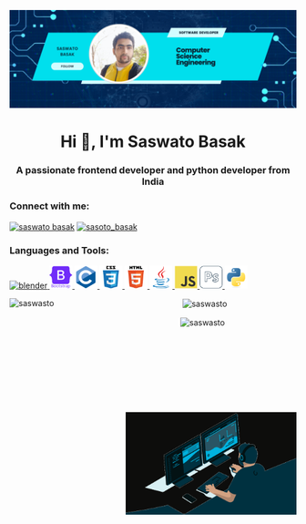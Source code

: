 ![logo](https://github.com/saswasto/Saswasto/blob/main/Computer%20Science1.png)
<h1 align="center">Hi 👋, I'm Saswato Basak</h1>
<h3 align="center">A passionate frontend developer and python developer from India</h3>

<h3 align="left">Connect with me:</h3>
<p align="left">
<a href="https://www.linkedin.com/in/saswasto-basak-a94623289/" target="blank"><img align="center" src="https://raw.githubusercontent.com/rahuldkjain/github-profile-readme-generator/master/src/images/icons/Social/linked-in-alt.svg" alt="saswato basak" height="30" width="40" /></a>
<a href="https://instagram.com/sasoto_basak" target="blank"><img align="center" src="https://raw.githubusercontent.com/rahuldkjain/github-profile-readme-generator/master/src/images/icons/Social/instagram.svg" alt="sasoto_basak" height="30" width="40" /></a>
</p>

<h3 align="left">Languages and Tools:</h3>
<p align="left"> <a href="https://www.blender.org/" target="_blank" rel="noreferrer"> <img src="https://download.blender.org/branding/community/blender_community_badge_white.svg" alt="blender" width="40" height="40"/> </a> <a href="https://getbootstrap.com" target="_blank" rel="noreferrer"> <img src="https://raw.githubusercontent.com/devicons/devicon/master/icons/bootstrap/bootstrap-plain-wordmark.svg" alt="bootstrap" width="40" height="40"/> </a> <a href="https://www.cprogramming.com/" target="_blank" rel="noreferrer"> <img src="https://raw.githubusercontent.com/devicons/devicon/master/icons/c/c-original.svg" alt="c" width="40" height="40"/> </a> <a href="https://www.w3schools.com/css/" target="_blank" rel="noreferrer"> <img src="https://raw.githubusercontent.com/devicons/devicon/master/icons/css3/css3-original-wordmark.svg" alt="css3" width="40" height="40"/> </a> <a href="https://www.w3.org/html/" target="_blank" rel="noreferrer"> <img src="https://raw.githubusercontent.com/devicons/devicon/master/icons/html5/html5-original-wordmark.svg" alt="html5" width="40" height="40"/> </a> <a href="https://www.java.com" target="_blank" rel="noreferrer"> <img src="https://raw.githubusercontent.com/devicons/devicon/master/icons/java/java-original.svg" alt="java" width="40" height="40"/> </a> <a href="https://developer.mozilla.org/en-US/docs/Web/JavaScript" target="_blank" rel="noreferrer"> <img src="https://raw.githubusercontent.com/devicons/devicon/master/icons/javascript/javascript-original.svg" alt="javascript" width="40" height="40"/> </a> <a href="https://www.photoshop.com/en" target="_blank" rel="noreferrer"> <img src="https://raw.githubusercontent.com/devicons/devicon/master/icons/photoshop/photoshop-line.svg" alt="photoshop" width="40" height="40"/> </a> <a href="https://www.python.org" target="_blank" rel="noreferrer"> <img src="https://raw.githubusercontent.com/devicons/devicon/master/icons/python/python-original.svg" alt="python" width="40" height="40"/> </a> </p>

<p><img align="left" src="https://github-readme-stats-sigma-five.vercel.app/api/?username=saswasto&show_icons=true&locale=en&layout=compact" alt="saswasto"height="200" width="300" /></p>

<p>&nbsp;<img align="center" src="https://github-readme-stats.vercel.app/api/top-langs/?username=saswasto&show_icons=true&locale=en" alt="saswasto"height="200" width="300" /></p>
<img align = "right" alt="coding"height="180" width="300"src="https://raw.githubusercontent.com/Potential17/Potential17/master/user%20(2).gif">
<p><img align="center" height="190" Weight="300" src="https://github-readme-streak-stats.herokuapp.com/?user=saswasto&" alt="saswasto" ></p>
